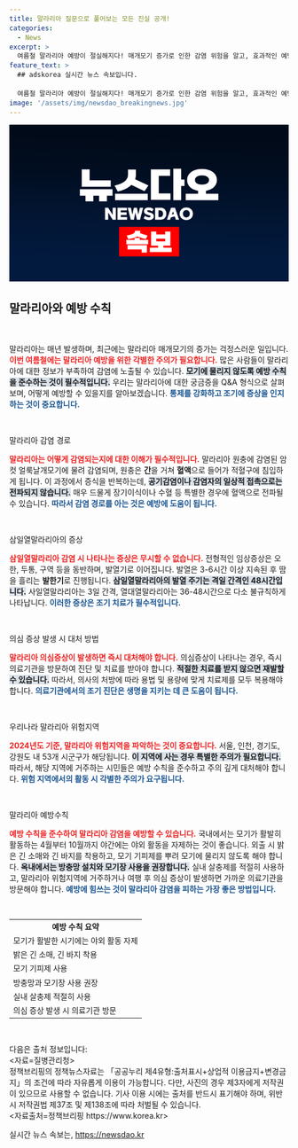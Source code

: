 ```yaml
---
title: 말라리아 질문으로 풀어보는 모든 진실 공개!
categories:
  - News
excerpt: >
  여름철 말라리아 예방이 절실해지다! 매개모기 증가로 인한 감염 위험을 알고, 효과적인 예방 및 대처법을 확인해보세요. 가까운 의료기관 방문이 생명을 구할 수 있습니다!
feature_text: >
  ## adskorea 실시간 뉴스 속보입니다.

  여름철 말라리아 예방이 절실해지다! 매개모기 증가로 인한 감염 위험을 알고, 효과적인 예방 및 대처법을 확인해보세요. 가까운 의료기관 방문이 생명을 구할 수 있습니다!
image: '/assets/img/newsdao_breakingnews.jpg'
---
```


<p><img src="/assets/img/newsdao_breakingnews.jpg" alt="adskorea 속보" /></p>

<h2 data-ke-size="size26">말라리아와 예방 수칙</h2>

<p data-ke-size="size16">&nbsp;</p>

<p>말라리아는 매년 발생하며, 최근에는 말라리아 매개모기의 증가는 걱정스러운 일입니다. <b><span style="color: #ee2323;">이번 여름철에는 말라리아 예방을 위한 각별한 주의가 필요합니다.</span></b> 많은 사람들이 말라리아에 대한 정보가 부족하여 감염에 노출될 수 있습니다. <b><span style="background-color: #21538527;">모기에 물리지 않도록 예방 수칙을 준수하는 것이 필수적입니다.</span></b> 우리는 말라리아에 대한 궁금증을 Q&amp;A 형식으로 살펴보며, 어떻게 예방할 수 있을지를 알아보겠습니다. <b><span style="color: #1a5490;">통제를 강화하고 조기에 증상을 인지하는 것이 중요합니다.</span></b></p>

<p data-ke-size="size16">&nbsp;</p>

<p>말라리아 감염 경로</p>

<p><b><span style="color: #ee2323;">말라리아는 어떻게 감염되는지에 대한 이해가 필수적입니다.</span></b> 말라리아 원충에 감염된 암컷 얼룩날개모기에 물려 감염되며, 원충은 <b>간</b>을 거쳐 <b>혈액</b>으로 들어가 적혈구에 침입하게 됩니다. 이 과정에서 증식을 반복하는데, <b><span style="background-color: #21538527;">공기감염이나 감염자의 일상적 접촉으로는 전파되지 않습니다.</span></b> 매우 드물게 장기이식이나 수혈 등 특별한 경우에 혈액으로 전파될 수 있습니다. <b><span style="color: #1a5490;">따라서 감염 경로를 아는 것은 예방에 도움이 됩니다.</span></b></p>

<p data-ke-size="size16">&nbsp;</p>

<p>삼일열말라리아의 증상</p>

<p><b><span style="color: #ee2323;">삼일열말라리아 감염 시 나타나는 증상은 무시할 수 없습니다.</span></b> 전형적인 임상증상은 오한, 두통, 구역 등을 동반하며, 발열기로 이어집니다. 발열은 3-6시간 이상 지속된 후 땀을 흘리는 <b>발한기</b>로 진행됩니다. <b><span style="background-color: #21538527;">삼일열말라리아의 발열 주기는 격일 간격인 48시간입니다.</span></b> 사일열말라리아는 3일 간격, 열대열말라리아는 36-48시간으로 다소 불규칙하게 나타납니다. <b><span style="color: #1a5490;">이러한 증상은 조기 치료가 필수적입니다.</span></b></p>

<p data-ke-size="size16">&nbsp;</p>

<p>의심 증상 발생 시 대처 방법</p>

<p><b><span style="color: #ee2323;">말라리아 의심증상이 발생하면 즉시 대처해야 합니다.</span></b> 의심증상이 나타나는 경우, 즉시 의료기관을 방문하여 진단 및 치료를 받아야 합니다. <b><span style="background-color: #21538527;">적절한 치료를 받지 않으면 재발할 수 있습니다.</span></b> 따라서, 의사의 처방에 따라 용법 및 용량에 맞게 치료제를 모두 복용해야 합니다. <b><span style="color: #1a5490;">의료기관에서의 조기 진단은 생명을 지키는 데 큰 도움이 됩니다.</span></b></p>

<p data-ke-size="size16">&nbsp;</p>

<p>우리나라 말라리아 위험지역</p>

<p><b><span style="color: #ee2323;">2024년도 기준, 말라리아 위험지역을 파악하는 것이 중요합니다.</span></b> 서울, 인천, 경기도, 강원도 내 53개 시군구가 해당됩니다. <b><span style="background-color: #21538527;">이 지역에 사는 경우 특별한 주의가 필요합니다.</span></b> 따라서, 해당 지역에 거주하는 시민들은 예방 수칙을 준수하고 주의 깊게 대처해야 합니다. <b><span style="color: #1a5490;">위험 지역에서의 활동 시 각별한 주의가 요구됩니다.</span></b></p>

<p data-ke-size="size16">&nbsp;</p>

<p>말라리아 예방수칙</p>

<p><b><span style="color: #ee2323;">예방 수칙을 준수하여 말라리아 감염을 예방할 수 있습니다.</span></b> 국내에서는 모기가 활발히 활동하는 4월부터 10월까지 야간에는 야외 활동을 자제하는 것이 좋습니다. 외출 시 밝은 긴 소매와 긴 바지를 착용하고, 모기 기피제를 뿌려 모기에 물리지 않도록 해야 합니다. <b><span style="background-color: #21538527;">옥내에서는 방충망 설치와 모기장 사용을 권장합니다.</span></b> 실내 살충제를 적절히 사용하고, 말라리아 위험지역에 거주하거나 여행 후 의심 증상이 발생하면 가까운 의료기관을 방문해야 합니다. <b><span style="color: #1a5490;">예방에 힘쓰는 것이 말라리아 감염을 피하는 가장 좋은 방법입니다.</span></b></p>

<p data-ke-size="size16">&nbsp;</p>

<table style="width: 100%; margin-bottom: 10px;">
<tr>
<td style="text-align: center; height: 17px;"><b>예방 수칙 요약</b></td>
</tr>
<tr>
<td style="text-align: left; height: 17px;">모기가 활발한 시기에는 야외 활동 자제</td>
</tr>
<tr>
<td style="text-align: left; height: 17px;">밝은 긴 소매, 긴 바지 착용</td>
</tr>
<tr>
<td style="text-align: left; height: 17px;">모기 기피제 사용</td>
</tr>
<tr>
<td style="text-align: left; height: 17px;">방충망과 모기장 사용 권장</td>
</tr>
<tr>
<td style="text-align: left; height: 17px;">실내 살충제 적절히 사용</td>
</tr>
<tr>
<td style="text-align: left; height: 17px;">의심 증상 발생 시 의료기관 방문</td>
</tr>
</table>

<p data-ke-size="size16">&nbsp;</p>

<p>다음은 출처 정보입니다: <br>
&lt;자료=질병관리청&gt; <br>
정책브리핑의 정책뉴스자료는 「공공누리 제4유형:출처표시+상업적 이용금지+변경금지」의 조건에 따라 자유롭게 이용이 가능합니다. 다만, 사진의 경우 제3자에게 저작권이 있으므로 사용할 수 없습니다. 기사 이용 시에는 출처를 반드시 표기해야 하며, 위반 시 저작권법 제37조 및 제138조에 따라 처벌될 수 있습니다. <br>
&lt;자료출처=정책브리핑 https://www.korea.kr></p>
실시간 뉴스 속보는, <a href="https://newsdao.kr" rel="dofollow">https://newsdao.kr</a>


